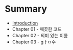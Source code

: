 # Summary

* [Introduction](README.md)
* Chapter 01 - 깨끗한 코드
* Chapter 02 - 의미 있는 이름
* Chapter 03 - gㅏㅁ수

